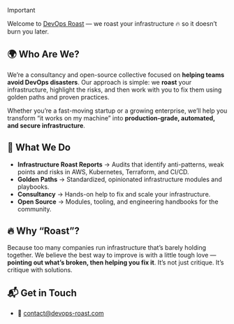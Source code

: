 > [!IMPORTANT]
> Welcome to [DevOps Roast](https://devops-roast.com) — we roast your infrastructure 🔥
> so it doesn’t burn you later.

## 🌍 Who Are We?

We’re a consultancy and open-source collective focused on **helping teams avoid
DevOps disasters**. Our approach is simple: we **roast** your infrastructure,
highlight the risks, and then work with you to fix them using golden paths and
proven practices.

Whether you’re a fast-moving startup or a growing enterprise, we’ll help you
transform “it works on my machine” into **production-grade, automated, and
secure infrastructure**.

## 🚀 What We Do

- **Infrastructure Roast Reports** → Audits that identify anti-patterns, weak
  points and risks in AWS, Kubernetes, Terraform, and CI/CD.
- **Golden Paths** → Standardized, opinionated infrastructure modules and
  playbooks.
- **Consultancy** → Hands-on help to fix and scale your infrastructure.
- **Open Source** → Modules, tooling, and engineering handbooks for the
  community.

## 🔥 Why “Roast”?

Because too many companies run infrastructure that’s barely holding together.
We believe the best way to improve is with a little tough love — **pointing out
what’s broken, then helping you fix it**. It’s not just critique. It’s critique
with solutions.

## 📬 Get in Touch

- 💌 contact@devops-roast.com
